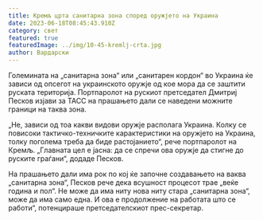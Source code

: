 ```yaml
---
title: Кремљ црта санитарна зона според оружјето на Украина
date: 2023-06-18T08:45:43.910Z
category: свет
featured: true
featuredImage: ../img/10-45-kremlj-crta.jpg
author: Вардарски
---
```

Големината на „санитарна зона“ или „санитарен кордон“ во Украина ќе зависи од опсегот на украинското оружје од кое мора да се заштити руската територија. Портпаролот на рускиот претседател Дмитриј Песков изјави за ТАСС на прашањето дали се наведени можните граници на таква зона.

„Не, зависи од тоа какви видови оружје располага Украина. Колку се повисоки тактичко-техничките карактеристики на оружјето на Украина, толку поголема треба да биде растојанието“, рече портпаролот на Кремљ. „Главната цел е јасна: да се спречи ова оружје да стигне до руските граѓани“, додаде Песков.

На прашањето дали има рок по кој ќе започне создавањето на ваква „санитарна зона“, Песков рече дека всушност процесот трае „веќе година и пол“. Не може да има ниту нова ниту стара „санитарна зона“, може да има само една. И ова е продолжение на работата што се работи“, потенцираше претседателскиот прес-секретар.